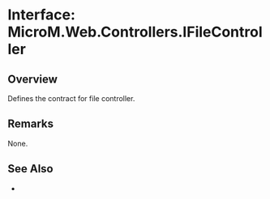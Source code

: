 # Interface: MicroM.Web.Controllers.IFileController
## Overview
Defines the contract for file controller.

## Remarks
None.

## See Also
-